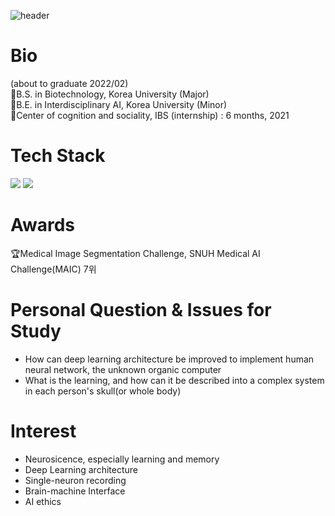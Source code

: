 ![header](https://capsule-render.vercel.app/api?type=waving&color=gradient&customColorList=1&height=300&section=header&text=SoHyung%20Kim&fontSize=90&fontColor=404040&animation=fadeIn)  

# Bio
(about to graduate 2022/02)  
:school:B.S. in Biotechnology, Korea University (Major)  
:school:B.E. in Interdisciplinary AI, Korea University (Minor)  
:office:Center of cognition and sociality, IBS (internship) : 6 months, 2021

# Tech Stack
<img src="https://img.shields.io/badge/Python-3766AB?style=flat-square&logo=Python&logoColor=white"/></a>
<img src="https://img.shields.io/badge/C-9999FF?style=flat-square&logo=C&logoColor=white"/></a>

# Awards 
:trophy:Medical Image Segmentation Challenge, SNUH Medical AI Challenge(MAIC) 7위

# Personal Question & Issues for Study
- How can deep learning architecture be improved to implement human neural network, the unknown organic computer
- What is the learning, and how can it be described into a complex system in each person's skull(or whole body)


# Interest
- Neurosicence, especially learning and memory
- Deep Learning architecture
- Single-neuron recording 
- Brain-machine Interface 
- AI ethics
